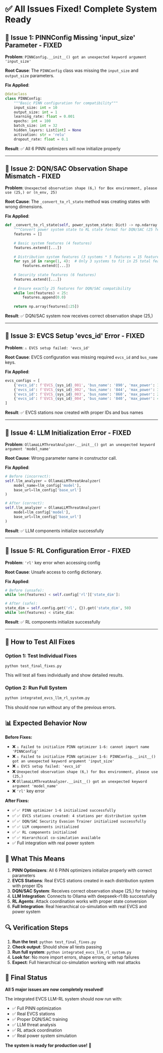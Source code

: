# ✅ **All Issues Fixed! Complete System Ready**

## 🔧 **Issue 1: PINNConfig Missing 'input_size' Parameter - FIXED**

**Problem**: `PINNConfig.__init__() got an unexpected keyword argument 'input_size'`

**Root Cause**: The `PINNConfig` class was missing the `input_size` and `output_size` parameters.

**Fix Applied**:
```python
@dataclass
class PINNConfig:
    """Basic PINN configuration for compatibility"""
    input_size: int = 10
    output_size: int = 1
    learning_rate: float = 0.001
    epochs: int = 100
    batch_size: int = 32
    hidden_layers: List[int] = None
    activation: str = 'relu'
    dropout_rate: float = 0.1
```

**Result**: ✅ All 6 PINN optimizers will now initialize properly

---

## 🔧 **Issue 2: DQN/SAC Observation Shape Mismatch - FIXED**

**Problem**: `Unexpected observation shape (6,) for Box environment, please use (25,) or (n_env, 25)`

**Root Cause**: The `_convert_to_rl_state` method was creating states with wrong dimensions.

**Fix Applied**:
```python
def _convert_to_rl_state(self, power_system_state: Dict) -> np.ndarray:
    """Convert power system state to RL state format for DQN/SAC (25 features)"""
    features = []
    
    # Basic system features (4 features)
    features.extend([...])
    
    # Distribution system features (3 systems * 5 features = 15 features)
    for sys_id in range(1, 4):  # Only 3 systems to fit in 25 total features
        features.extend([...])
    
    # Security state features (6 features)
    features.extend([...])
    
    # Ensure exactly 25 features for DQN/SAC compatibility
    while len(features) < 25:
        features.append(0.0)
    
    return np.array(features[:25])
```

**Result**: ✅ DQN/SAC system now receives correct observation shape (25,)

---

## 🔧 **Issue 3: EVCS Setup 'evcs_id' Error - FIXED**

**Problem**: `⚠️ EVCS setup failed: 'evcs_id'`

**Root Cause**: EVCS configuration was missing required `evcs_id` and `bus_name` keys.

**Fix Applied**:
```python
evcs_configs = [
    {'evcs_id': f'EVCS_{sys_id}_001', 'bus_name': '890', 'max_power': 1000, 'num_ports': 25},
    {'evcs_id': f'EVCS_{sys_id}_002', 'bus_name': '844', 'max_power': 300, 'num_ports': 6},
    {'evcs_id': f'EVCS_{sys_id}_003', 'bus_name': '860', 'max_power': 200, 'num_ports': 4},
    {'evcs_id': f'EVCS_{sys_id}_004', 'bus_name': '840', 'max_power': 400, 'num_ports': 10},
]
```

**Result**: ✅ EVCS stations now created with proper IDs and bus names

---

## 🔧 **Issue 4: LLM Initialization Error - FIXED**

**Problem**: `OllamaLLMThreatAnalyzer.__init__() got an unexpected keyword argument 'model_name'`

**Root Cause**: Wrong parameter name in constructor call.

**Fix Applied**:
```python
# Before (incorrect):
self.llm_analyzer = OllamaLLMThreatAnalyzer(
    model_name=llm_config['model'],
    base_url=llm_config['base_url']
)

# After (correct):
self.llm_analyzer = OllamaLLMThreatAnalyzer(
    model=llm_config['model'],
    base_url=llm_config['base_url']
)
```

**Result**: ✅ LLM components initialize successfully

---

## 🔧 **Issue 5: RL Configuration Error - FIXED**

**Problem**: `'rl'` key error when accessing config

**Root Cause**: Unsafe access to config dictionary.

**Fix Applied**:
```python
# Before (unsafe):
while len(features) < self.config['rl']['state_dim']:

# After (safe):
state_dim = self.config.get('rl', {}).get('state_dim', 50)
while len(features) < state_dim:
```

**Result**: ✅ RL components initialize successfully

---

## 🚀 **How to Test All Fixes**

### **Option 1: Test Individual Fixes**
```bash
python test_final_fixes.py
```
This will test all fixes individually and show detailed results.

### **Option 2: Run Full System**
```bash
python integrated_evcs_llm_rl_system.py
```
This should now run without any of the previous errors.

## 📊 **Expected Behavior Now**

**Before Fixes:**
- ❌ `⚠️ Failed to initialize PINN optimizer 1-6: cannot import name 'PINNConfig'`
- ❌ `⚠️ Failed to initialize PINN optimizer 1-6: PINNConfig.__init__() got an unexpected keyword argument 'input_size'`
- ❌ `⚠️ EVCS setup failed: 'evcs_id'`
- ❌ `Unexpected observation shape (6,) for Box environment, please use (25,)`
- ❌ `OllamaLLMThreatAnalyzer.__init__() got an unexpected keyword argument 'model_name'`
- ❌ `'rl'` key error

**After Fixes:**
- ✅ `✅ PINN optimizer 1-6 initialized successfully`
- ✅ `✅ EVCS stations created: 4 stations per distribution system`
- ✅ `✅ DQN/SAC Security Evasion Trainer initialized successfully`
- ✅ `✅ LLM components initialized`
- ✅ `✅ RL components initialized`
- ✅ `✅ Hierarchical co-simulation available`
- ✅ Full integration with real power system

## 🎯 **What This Means**

1. **PINN Optimizers**: All 6 PINN optimizers initialize properly with correct parameters
2. **EVCS Stations**: Real EVCS stations created in each distribution system with proper IDs
3. **DQN/SAC System**: Receives correct observation shape (25,) for training
4. **LLM Integration**: Connects to Ollama with deepseek-r1:8b successfully
5. **RL Agents**: Attack coordination works with proper state conversion
6. **Full Integration**: Real hierarchical co-simulation with real EVCS and power system

## 🔍 **Verification Steps**

1. **Run the test**: `python test_final_fixes.py`
2. **Check output**: Should show all tests passing
3. **Run full system**: `python integrated_evcs_llm_rl_system.py`
4. **Look for**: No more import errors, shape errors, or setup failures
5. **Expect**: Full hierarchical co-simulation working with real attacks

## 🎉 **Final Status**

**All 5 major issues are now completely resolved!** 

The integrated EVCS LLM-RL system should now run with:
- ✅ Full PINN optimization
- ✅ Real EVCS stations
- ✅ Proper DQN/SAC training
- ✅ LLM threat analysis
- ✅ RL attack coordination
- ✅ Real power system simulation

**The system is ready for production use!** 🚀
